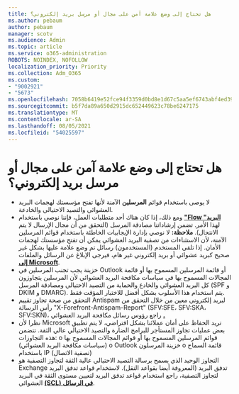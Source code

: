 ```yaml
---
title: هل تحتاج إلى وضع علامة آمن على مجال أو مرسل بريد إلكتروني؟
ms.author: pebaum
author: pebaum
manager: scotv
ms.audience: Admin
ms.topic: article
ms.service: o365-administration
ROBOTS: NOINDEX, NOFOLLOW
localization_priority: Priority
ms.collection: Adm_O365
ms.custom:
- "9002921"
- "5673"
ms.openlocfilehash: 7058b6419e52fce94f3359d0bd8e1d67c5aa5ef6743abf4ed39f45bad49e1d07
ms.sourcegitcommit: b5f7da89a650d2915dc652449623c78be6247175
ms.translationtype: MT
ms.contentlocale: ar-SA
ms.lasthandoff: 08/05/2021
ms.locfileid: "54025597"
---
```

# <a name="need-to-mark-a-domain-or-email-sender-safe"></a>هل تحتاج إلى وضع علامة آمن على مجال أو مرسل بريد إلكتروني؟

- لا يوصى باستخدام قوائم **المرسلين** الآمنة لأنها تفتح مؤسستك لهجمات البريد العشوائي والتصيد الاحتيالي والخادعة.
- ومع ذلك، إذا كان هناك  أحد متطلبات العمل، فإننا نوصي باستخدام **["Flow البريد"](https://docs.microsoft.com/microsoft-365/security/office-365-security/create-safe-sender-lists-in-office-365?view=o365-worldwide#recommended-use-mail-flow-rules)** لهذا الأمر. تضمن إرشاداتنا مصادقة المرسل (التحقق من أن مجال الإرسال لا يتم الانتحال). **ملاحظة:** لا نوصي بإدارة الإيجابيات الخاطئة باستخدام قوائم المرسلين الآمنة، لأن الاستثناءات من تصفية البريد العشوائي يمكن أن تفتح مؤسستك لهجمات الأمان. إذا تلقى المستخدم (المستخدمون) رسائل تم وضع علامة عليها بشكل غير صحيح كبريد عشوائي أو بريد إلكتروني غير هام، فيرجى الإبلاغ عن الرسائل والملفات **[إلى Microsoft](https://protection.office.com/reportsubmission)**.
- خزينة يجب تجنب المرسلين في Outlook أو قائمة المرسلين المسموح بها أو  قائمة المجالات المسموح بها في سياسات مكافحة البريد العشوائي لأن المرسلين يتجاوزون كل البريد العشوائي والخادع والحماية من التصيد الاحتيالي ومصادقة المرسل (SPF و DKIM و DMARC). يتم استخدام هذا الأسلوب بشكل أفضل للاختبار المؤقت فقط.
- التحقق من صحة تجاوز تقييم Antispam لبريد إلكتروني معين من خلال التحقق من رأس الرسالة "X-Forefront-Antispam-Report" (SFV:SFE، SFV:SKA، SFV:SKN)، راجع رؤوس رسائل مكافحة البريد العشوائي **[.](https://docs.microsoft.com/microsoft-365/security/office-365-security/anti-spam-message-headers)**
- نظرا لأن Microsoft تريد [](https://docs.microsoft.com/microsoft-365/security/office-365-security/secure-by-default#exceptions)الحفاظ على أمان عملائنا بشكل افتراضي، لا يتم تطبيق بعض عمليات تجاوز المستأجر للبرامج الضارة والتصيد الاحتيالي عالي الثقة. تتضمن هذه التجاوزات: o قوائم المرسلين المسموح بها أو قوائم المجالات المسموح بها (سياسات مكافحة البريد العشوائي) o Outlook خزينة المرسلون o قائمة السماح باستخدام IP (تصفية الاتصال) 
- التجاوز الوحيد الذي يسمح برسالة التصيد الاحتيالي عالية الثقة لتجاوز التصفية هو Exchange تدفق البريد (المعروفة أيضا بقواعد النقل). لاستخدام قواعد تدفق البريد لتجاوز التصفية، راجع استخدام قواعد تدفق البريد لتعيين مستوى الثقة في البريد العشوائي **[(SCL) في الرسائل](https://docs.microsoft.com/microsoft-365/security/office-365-security/use-mail-flow-rules-to-set-the-spam-confidence-level-scl-in-messages)**.